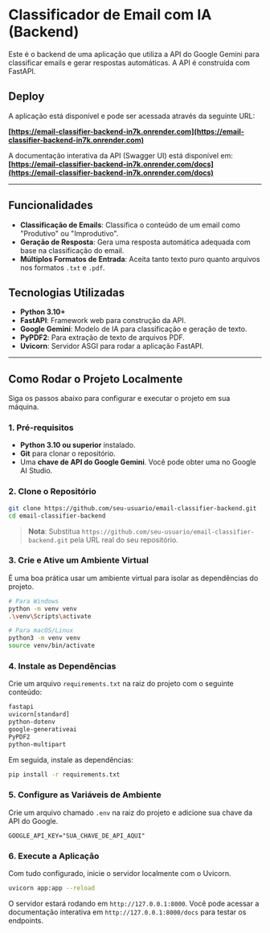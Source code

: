# Classificador de Email com IA (Backend)

Este é o backend de uma aplicação que utiliza a API do Google Gemini para classificar emails e gerar respostas automáticas. A API é construída com FastAPI.

## Deploy

A aplicação está disponível e pode ser acessada através da seguinte URL:

**[https://email-classifier-backend-in7k.onrender.com](https://email-classifier-backend-in7k.onrender.com)**

A documentação interativa da API (Swagger UI) está disponível em:
**[https://email-classifier-backend-in7k.onrender.com/docs](https://email-classifier-backend-in7k.onrender.com/docs)**

---

## Funcionalidades

- **Classificação de Emails**: Classifica o conteúdo de um email como "Produtivo" ou "Improdutivo".
- **Geração de Resposta**: Gera uma resposta automática adequada com base na classificação do email.
- **Múltiplos Formatos de Entrada**: Aceita tanto texto puro quanto arquivos nos formatos `.txt` e `.pdf`.

## Tecnologias Utilizadas

- **Python 3.10+**
- **FastAPI**: Framework web para construção da API.
- **Google Gemini**: Modelo de IA para classificação e geração de texto.
- **PyPDF2**: Para extração de texto de arquivos PDF.
- **Uvicorn**: Servidor ASGI para rodar a aplicação FastAPI.

---

## Como Rodar o Projeto Localmente

Siga os passos abaixo para configurar e executar o projeto em sua máquina.

### 1. Pré-requisitos

- **Python 3.10 ou superior** instalado.
- **Git** para clonar o repositório.
- Uma **chave de API do Google Gemini**. Você pode obter uma no Google AI Studio.

### 2. Clone o Repositório

```bash
git clone https://github.com/seu-usuario/email-classifier-backend.git
cd email-classifier-backend
```
> **Nota**: Substitua `https://github.com/seu-usuario/email-classifier-backend.git` pela URL real do seu repositório.

### 3. Crie e Ative um Ambiente Virtual

É uma boa prática usar um ambiente virtual para isolar as dependências do projeto.

```bash
# Para Windows
python -m venv venv
.\venv\Scripts\activate

# Para macOS/Linux
python3 -m venv venv
source venv/bin/activate
```

### 4. Instale as Dependências

Crie um arquivo `requirements.txt` na raiz do projeto com o seguinte conteúdo:

```txt
fastapi
uvicorn[standard]
python-dotenv
google-generativeai
PyPDF2
python-multipart
```

Em seguida, instale as dependências:

```bash
pip install -r requirements.txt
```

### 5. Configure as Variáveis de Ambiente

Crie um arquivo chamado `.env` na raiz do projeto e adicione sua chave da API do Google.

```
GOOGLE_API_KEY="SUA_CHAVE_DE_API_AQUI"
```

### 6. Execute a Aplicação

Com tudo configurado, inicie o servidor localmente com o Uvicorn.

```bash
uvicorn app:app --reload
```

O servidor estará rodando em `http://127.0.0.1:8000`. Você pode acessar a documentação interativa em `http://127.0.0.1:8000/docs` para testar os endpoints.
